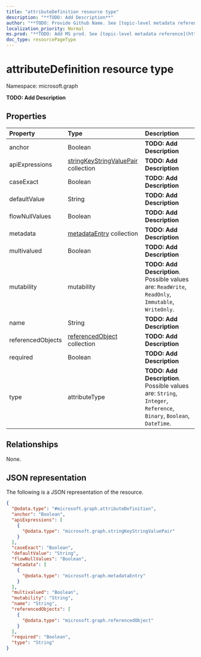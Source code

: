```yaml
---
title: "attributeDefinition resource type"
description: "**TODO: Add Description**"
author: "**TODO: Provide Github Name. See [topic-level metadata reference](https://msgo.azurewebsites.net/add/document/guidelines/metadata.html#topic-level-metadata)**"
localization_priority: Normal
ms.prod: "**TODO: Add MS prod. See [topic-level metadata reference](https://msgo.azurewebsites.net/add/document/guidelines/metadata.html#topic-level-metadata)**"
doc_type: resourcePageType
---
```


# attributeDefinition resource type

Namespace: microsoft.graph



**TODO: Add Description**

## Properties
|Property|Type|Description|
|:---|:---|:---|
|anchor|Boolean|**TODO: Add Description**|
|apiExpressions|[stringKeyStringValuePair](../resources/stringkeystringvaluepair.md) collection|**TODO: Add Description**|
|caseExact|Boolean|**TODO: Add Description**|
|defaultValue|String|**TODO: Add Description**|
|flowNullValues|Boolean|**TODO: Add Description**|
|metadata|[metadataEntry](../resources/metadataentry.md) collection|**TODO: Add Description**|
|multivalued|Boolean|**TODO: Add Description**|
|mutability|mutability|**TODO: Add Description**. Possible values are: `ReadWrite`, `ReadOnly`, `Immutable`, `WriteOnly`.|
|name|String|**TODO: Add Description**|
|referencedObjects|[referencedObject](../resources/referencedobject.md) collection|**TODO: Add Description**|
|required|Boolean|**TODO: Add Description**|
|type|attributeType|**TODO: Add Description**. Possible values are: `String`, `Integer`, `Reference`, `Binary`, `Boolean`, `DateTime`.|

## Relationships
None.

## JSON representation
The following is a JSON representation of the resource.
<!-- {
  "blockType": "resource",
  "@odata.type": "microsoft.graph.attributeDefinition"
}
-->
``` json
{
  "@odata.type": "#microsoft.graph.attributeDefinition",
  "anchor": "Boolean",
  "apiExpressions": [
    {
      "@odata.type": "microsoft.graph.stringKeyStringValuePair"
    }
  ],
  "caseExact": "Boolean",
  "defaultValue": "String",
  "flowNullValues": "Boolean",
  "metadata": [
    {
      "@odata.type": "microsoft.graph.metadataEntry"
    }
  ],
  "multivalued": "Boolean",
  "mutability": "String",
  "name": "String",
  "referencedObjects": [
    {
      "@odata.type": "microsoft.graph.referencedObject"
    }
  ],
  "required": "Boolean",
  "type": "String"
}
```

